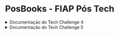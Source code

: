 # PosBooks - FIAP Pós Tech

<details>
 <summary>Documentação do Tech Challenge 4</summary>

 #### Especialização em Arquitetura de Sistemas .NET com Azure: Fase IV - Tech Challenge

# 0. Metadados

**Nome do Projeto:** PosBooks

**Desenvolvedores do Projeto:**

| Aluno                               | RM            |  
| --------------------------------    | ------------- | 
| André Marinho Valadão Batemarchi    | 348471        | 
| André Vinícius de Angelo Falcão     | 349140        | 
| Kaique Leonardo Gomes da Silva      | 349128        |
| Nathalia Lasagna Dias de souza      | 350089        |
| Rodrigo Castagnaro                  | 349122        |

**Tecnologias Utilizadas:**

| Tecnologia                               | Propósito                                                      |  
| -----------------------------------      | -------------------------------------------------------------- | 
| .NET 7                                   | API, Class Library, Worker Service                             |
| Microsoft SQL Server                     | Banco de Dados                                                 |
| RabbitMQ                                 | Mensageria                                                     |
| xUnit, Bogus e NSubstitute               | Testes unitários/integrados                                    |
| Visual Studio e VS Code             | Desenvolvimento                                                |
| GitHub                                   | Versionamento                                                  |
| Miro                                     | Planejamento das demandas do trabalho e desenhos de diagramas  |
| Trello                                   | Kanban das demandas                                            |
| Discord                                  | Comunicação da equipe                                          |

# 1. Desafio

O Tech Challenge #4 consiste em desenvolver dois projetos .NET que implementam o conceito de mensageria: um Producer que envia dados para um broker, como o RabbitMQ e um Consumer que deve ler e processar os dados enviados.

**Requisitos:**

- Usar como broker o RabbitMQ ou o Azure ServiceBus.
  
- A explicação da solução deve ser registrada em um vídeo e compartilhada no portal do aluno FIAP.

# 2. Nossa Solução

Primeiramente, definimos qual seria a aplicação: um sistema para empréstimo/aluguel de livros. Assim, a aplicação deve possibilitar as seguintes ações:

- \<GET> Listar livros disponíveis na biblioteca;

- \<GET> Obter um livro específico;

- \<POST> Alugar um livro específico, com notificação por e-mail sobre disponibilidade. Caso o livro não estiver disponível para aluguel, devemos armazenar o requisitante em uma lista de espera;

- \<POST> Devolver um livro específico, com atualização de sua disponibilidade.

Para implementar a mensageria, criamos os seguintes projetos:

- Uma **API** para o **Producer**;

- Um **WorkerService** para o **Consumer**;

- Um **Class Library** para centralizar os Models/DTOs;

- Um projeto de **testes** para os testes unitários e integrados da aplicação.

Diagrama representando a ideia da aplicação:

![](./res/Diagrama%20da%20Aplicação.png "Diagrama da Aplicação")

As tecnologias usadas para concretizar a ideia são:

- **RabbitMQ, com MassTransit** para mensageria;

- **System.Net.Mail** para envio de e-mails;

- **SQL Server, com Entity Framework** para o banco de dados (BD) da aplicação;

- **Bogus** (geração de dados) e **NSubstitute** (mocks) para testes;

- **Docker Compose** para a execução da solução.

As tabelas criadas no BD dos Consumers são as seguintes:

![](./res/Diagrama%20ER%20Consumer.png "Diagrama de Entidade-Relacionamento")

A tabela criada no BD do Producer para os testes integrados é a seguinte:

![](./res/Diagrama%20ER%20Producer.png "Diagrama de Entidade-Relacionamento")

## 2.1. Arquitetura Proposta

Em virtude do que apresentamos até aqui, desenhamos a seguinte arquitetura para atender os requisitos de nossa aplicação.

![](./res/Diagrama%20da%20Arquitetura.png "Diagrama de Arquitetura")

De acordo com a arquitetura, temos o seguinte fluxo:

1. O cliente (usuário) consome a API (Produtor) com o intuito de emprestar ou devolver um livro.

2. A API se comunica com o servidor do RabbitMQ conteinerizado: cria e envia mensagens para o exchange.

3. O exchange recebe as mensagens da API e as encaminha (roteia) para as filas correspondentes usando o padrão fanout.

4. Os Consumidores (projeto WorkerService) consomem as mensagens que estão nas filas. Sendo que:

- O primeiro consumidor é responsável pelo aluguel de livros. Então, manipula informações de aluguel de livros e envio de e-mails de notificação (envia um e-mail em caso de sucesso ou um e-mail caso o livro já tenha sido alugado).

- O segundo consumidor é responsável pela devolução de livros. Então, manipula as informações de devolução de livros.

- As informações de aluguel/devolução de livros ficam armazenadas em um BD SQL Server conteinerizado.

## 2.2. Código Desenvolvido

Explicamos a seguir o código desenvolvido para a solução **PosBooks.sln**.

**Projeto API PosBooks (Producer):**

- Contém os Controllers, Services, classe de contexto e migrations do BD.

- Os endpoints fornecem as funcionalidades para o aluguel de livros, conforme o diagrama da aplicação apresentado anteriormente.

- A API é documentada com o Swagger.

- A classe Program contém as configurações da API, de BD e do MassTransit para fornecer os endpoints aos consumers.

- O appsettings possui as configurações de BD (connection string) e mensageria (nomes das filas, servidor, usuário e senha).
  
**Projeto PosBooksConsumer:**

- Contém o Worker, Services, classes de eventos (emprestar e devolver livros), classe de contexto e migrations do BD.

- A classe Program contém as configurações de serviços, de BD e do MassTransit para consumo.

- O appsettings possui as configurações de BD (connection string), mensageria (nomes das filas, servidor, usuário e senha) e e-mail (servidor SMTP, porta SMTP, usuário e senha de aplicação).

**Projeto PosBooksCore:**

- Contém todos os Models/DTOs/ViewModels das entidades criadas: Books, Clients e WaitList.

**Projetos PosBooksTest e PosBooksConsumerTests**

- Contém os testes unitários e integrados da aplicação, com BD SQL Server.

**Pasta res:** recursos usados por este documento.

**Outras pastas:** armazenam informações de configurações das IDEs utilizadas.

## 2.3. Docker Compose Criado

Na raiz deste repositório temos o **docker-compose.yml**. Ele foi desenvolvido para criar um container para o servidor do RabbitMQ e um container para o BD da aplicação.

# 3. Observações

Apresentamos aqui os pontos de destaque para a apresentação de nossa solução:

1. Criaremos os containers com o comando: **docker compose up**.

2. Executaremos todos os testes unitários e integrados.

3. Executaremos os projetos do Producer (API) e do Consumer (WorkerService) ao mesmo tempo.

# 4. Conclusões

Uma solução que implementa mensageria permite a criação de sistemas distribuídos. Esses sistemas têm características relevantes, como desacoplamento e escalabilidade. É possível usar um broker, como o RabbitMQ para implementar aplicações que são escaláveis e desacopladas. Por exemplo, podemos criar funcionalidades para a aplicação desenvolvida 
sem comprometer o funcionamento total do sistema, pois a dependência entre os componentes é mínima (em comparação a modelos tradicionais, de monolitos). O RabbitMQ também garante resiliência, evitando o comprometimento de mensagens trocadas. Ainda assim, destacamos que a elaboração de uma camada de mensageria não é trivial. O projeto pode se tornar mais complexo e o gerenciamento de estados não é simples. Portanto, uma equipe que deseja utilizar mensageria, deve se atentar se realmente é necessário esse tipo de solução e como vão tratar as complexidades inerentes a esse modelo.

# 5. Referências

1. [Documentação da Microsoft para envio de e-mail](https://learn.microsoft.com/en-us/dotnet/api/system.net.mail.mailmessage?view=net-7.0)

2. [Documentação do Docker Compose](https://docs.docker.com/compose/)

3. [Documentação do MassTransit](https://masstransit.io/documentation/concepts)

4. [Documentação do RabbitMQ](https://www.rabbitmq.com/documentation.html)

</details>


<details>
 <summary>Documentação do Tech Challenge 5</summary>

  #### Especialização em Arquitetura de Sistemas .NET com Azure: Fase V - Tech Challenge

 # 0. Metadados

**Nome do Projeto:** PosBooks

**Desenvolvedores do Projeto:**

| Aluno                               | RM            |  
| --------------------------------    | ------------- | 
| André Marinho Valadão Batemarchi    | 348471        | 
| André Vinícius de Angelo Falcão     | 349140        | 
| Kaique Leonardo Gomes da Silva      | 349128        |
| Nathalia Lasagna Dias de souza      | 350089        |
| Rodrigo Castagnaro                  | 349122        |

**Tecnologias Utilizadas:**

As mesmas do Tech Challenge 4.

# 1. Desafio

O Tech Challenge (TC) #5 consiste em publicar um projeto que usa microsserviço em um cluster Kubernetes.

**Requisitos:**

- Usar o projeto desenvolvido nos TCs anteriores ou criar um novo.

- Criar um Dockerfile e realizar a publicação no Azure Kubernetes Service (AKS) ou via Kubernetes localmente.

- Registrar a execução do projeto dentro de um cluster Kubernetes em um vídeo e submeter no portal do aluno FIAP.

# 2. Nossa Solução

Primeiramente, definimos que utilizaríamos o projeto desenvolvido no TC4.

Em segundo lugar, definimos que a execução seria feita localmente, via Docker Desktop.

As subseções a seguir explicam os detalhes da solução.

## 2.1. Arquitetura Proposta

No TC5, usamos uma arquitetura semelhante à apresentada no TC4. A única diferença é que agora os containers possuem a orquestração por meio de clusters Kubernetes.

## 2.2. Código Desenvolvido

O projeto será executado localmente, assim como o TC 4, com a diferença que em vez de usar docker-compose, usamos os seguintes **dockerfiles** (executados via Docker, com a configuração de Kubernetes ativada):

- **DockerfileProducer:** contém as definições do projeto do Produtor (API e testes) conteineirizado.

- **DockerfileConsumer**: contém as definições do projeto do Consumer (WorkerService e testes) conteineirizado.

- **Pasta Ymls:** contém o arquivo podposbooks.yml, com as definições necessárias para fazer a orquestração Kubernetes com o Docker Desktop.

# 3. Observações

Apresentamos aqui os pontos de destaque para a apresentação de nossa solução:

1. Criaremos os containers com os comandos:

**docker build -t posbooksproducer -f DockerfileProducer .**

**docker build -t posbooksconsumer -f DockerfileConsumer .**

**docker compose up**

2. Com isso, executaremos os projetos do Producer (API) e do Consumer (WorkerService) ao mesmo tempo.

3. Podemos rodar o Kubernetes com os comandos:

**kubectl apply -f podposbooks.yml**

**kubectl get pods**

**kubectl port-forward pod/posbooks 5000:80 5673:5672 15673:15672 1435:1433**

# 4. Conclusões

É possível executar um projeto completo, com mensageria e microsserviços, de maneira conteinerizada e com orquestração por Kubernetes. Observamos que o uso de sistemas distribuídos, aliado à tecnologia de orquestração de containers permite: escalabilidade, portabilidade, alta disponibilidade, isolamento de recursos e desenvolvimento ágil. Tudo isso é possível, porque o Kubernetes gerencia nossa aplicação por meio de um conjunto de nós de forma automatizada e consistente.

# 5. Referências

1. [Documentação do Docker - DockerFile](https://docs.docker.com/reference/dockerfile/#dockerfile-reference)

2. [Documentação do Docker - Orquestração com Kubernetes](https://docs.docker.com/get-started/orchestration/)

3. [Documentação do Kubernetes](https://kubernetes.io/pt-br/docs/home/)

 </details>
